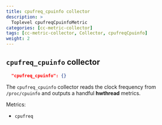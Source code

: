 ```yaml
---
title: cpufreq_cpuinfo collector
description: >
  Toplevel cpufreqCpuinfoMetric
categories: [cc-metric-collector]
tags: [cc-metric-collector, Collector, cpufreqCpuinfo]
weight: 2
---
```


## `cpufreq_cpuinfo` collector

```json
  "cpufreq_cpuinfo": {}
```

The `cpufreq_cpuinfo` collector reads the clock frequency from `/proc/cpuinfo` and outputs a handful **hwthread** metrics.

Metrics:

* `cpufreq`
